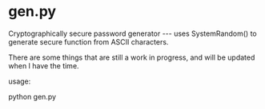 # gen.py
Cryptographically secure password generator --- uses SystemRandom() to generate secure function from ASCII characters.

There are some things that are still a work in progress, and will be updated when I have the time.

usage:

python gen.py <passwordLength> <numberOfPasswords>
